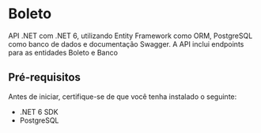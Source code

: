 # Boleto

API .NET com .NET 6, utilizando Entity Framework como ORM, PostgreSQL como banco de dados e documentação Swagger. A API inclui endpoints para as entidades Boleto e Banco

## Pré-requisitos

Antes de iniciar, certifique-se de que você tenha instalado o seguinte:
- .NET 6 SDK
- PostgreSQL